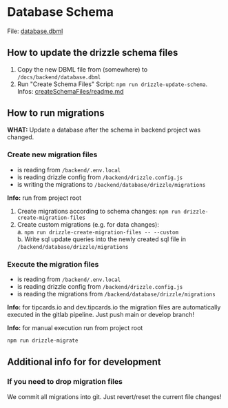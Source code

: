 # Database Schema

File: [database.dbml](database.dbml)

## How to update the drizzle schema files

1. Copy the new DBML file from (somewhere) to `/docs/backend/database.dbml`
2. Run "Create Schema Files" Script: `npm run drizzle-update-schema`.  
Infos: [createSchemaFiles/readme.md](../../scripts/createSchemaFiles/README.md)

## How to run migrations

**WHAT:** Update a database after the schema in backend project was changed.

### Create new migration files

- is reading from `/backend/.env.local`
- is reading drizzle config from  `/backend/drizzle.config.js`
- is writing the migrations to `/backend/database/drizzle/migrations`

**Info:** run from project root

1. Create migrations according to schema changes: `npm run drizzle-create-migration-files`
2. Create custom migrations (e.g. for data changes):  
    a. `npm run drizzle-create-migration-files -- --custom`  
    b. Write sql update queries into the newly created sql file in `/backend/database/drizzle/migrations`

### Execute the migration files

- is reading from `/backend/.env.local`
- is reading drizzle config from  `/backend/drizzle.config.js`
- is reading the migrations from `/backend/database/drizzle/migrations`

**Info:** for tipcards.io and dev.tipcards.io the migration files are automatically executed in the gitlab pipeline. Just push main or develop branch!

**Info:** for manual execution run from project root

```bash
npm run drizzle-migrate
```

## Additional info for for development

### If you need to drop migration files

We commit all migrations into git. Just revert/reset the current file changes!
